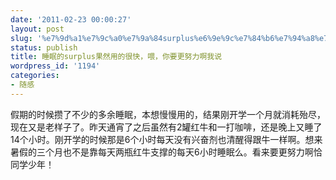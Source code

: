 ```yaml
---
date: '2011-02-23 00:00:27'
layout: post
slug: '%e7%9d%a1%e7%9c%a0%e7%9a%84surplus%e6%9e%9c%e7%84%b6%e7%94%a8%e7%9a%84%e5%be%88%e5%bf%ab%ef%bc%8c%e5%96%82%ef%bc%8c%e4%bd%a0%e8%a6%81%e6%9b%b4%e5%8a%aa%e5%8a%9b%e5%95%8a%e6%88%91%e8%af%b4'
status: publish
title: 睡眠的surplus果然用的很快，喂，你要更努力啊我说
wordpress_id: '1194'
categories:
- 随感
---
```


假期的时候攒了不少的多余睡眠，本想慢慢用的，结果刚开学一个月就消耗殆尽，现在又是老样子了。昨天通宵了之后虽然有2罐红牛和一打咖啡，还是晚上又睡了14个小时。刚开学的时候那是6个小时每天没有兴奋剂也清醒得跟牛一样啊。想来暑假的三个月也不是靠每天两瓶红牛支撑的每天6小时睡眠么。看来要更努力啊恰同学少年！
